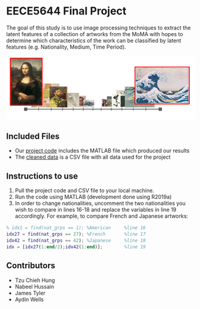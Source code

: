 # EECE5644 Final Project
The goal of this study is to use image processing techniques to extract the latent features of a collection of artworks from the MoMA with hopes to determine which characteristics of the work can be classified by latent features (e.g. Nationality, Medium, Time Period).

![Project Graphic](projectGraphic.png)

## Included Files
* Our [project code](EECE5644_ProjectCode.m) includes the MATLAB file which produced our results
* The [cleaned data](museum_modern_art_parsed.csv) is a CSV file with all data used for the project

## Instructions to use
1. Pull the project code and CSV file to your local machine.
2. Run the code using MATLAB (development done using R2019a)
3. In order to change nationalities, uncomment the two nationalities you wish to compare in lines 16-18 and replace the variables in line 19 accordingly. For example, to compare French and Japanese artworks:
```matlab
% idx1 = find(nat_grps == 1); %American     %line 16
idx27 = find(nat_grps == 27); %French       %line 17
idx42 = find(nat_grps == 42); %Japanese     %line 18
idx = [idx27(1:end/2);idx42(1:end)];        %line 19
```

## Contributors
* Tzu Chieh Hung
* Nabeel Hussain
* James Tyler
* Aydin Wells
